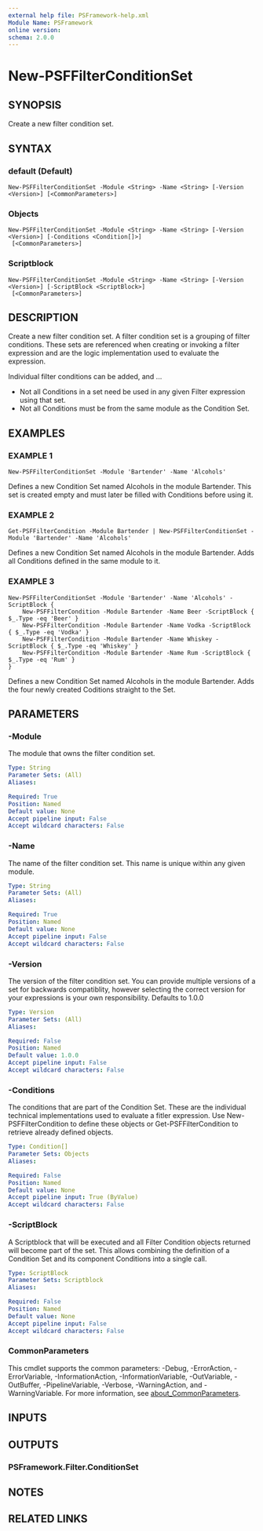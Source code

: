 ```yaml
---
external help file: PSFramework-help.xml
Module Name: PSFramework
online version:
schema: 2.0.0
---
```


# New-PSFFilterConditionSet

## SYNOPSIS
Create a new filter condition set.

## SYNTAX

### default (Default)
```
New-PSFFilterConditionSet -Module <String> -Name <String> [-Version <Version>] [<CommonParameters>]
```

### Objects
```
New-PSFFilterConditionSet -Module <String> -Name <String> [-Version <Version>] [-Conditions <Condition[]>]
 [<CommonParameters>]
```

### Scriptblock
```
New-PSFFilterConditionSet -Module <String> -Name <String> [-Version <Version>] [-ScriptBlock <ScriptBlock>]
 [<CommonParameters>]
```

## DESCRIPTION
Create a new filter condition set.
A filter condition set is a grouping of filter conditions.
These sets are referenced when creating or invoking a filter expression and are the logic implementation used to evaluate the expression.

Individual filter conditions can be added, and ...
- Not all Conditions in a set need be used in any given Filter expression using that set.
- Not all Conditions must be from the same module as the Condition Set.

## EXAMPLES

### EXAMPLE 1
```
New-PSFFilterConditionSet -Module 'Bartender' -Name 'Alcohols'
```

Defines a new Condition Set named Alcohols in the module Bartender.
This set is created empty and must later be filled with Conditions before using it.

### EXAMPLE 2
```
Get-PSFFilterCondition -Module Bartender | New-PSFFilterConditionSet -Module 'Bartender' -Name 'Alcohols'
```

Defines a new Condition Set named Alcohols in the module Bartender.
Adds all Conditions defined in the same module to it.

### EXAMPLE 3
```
New-PSFFilterConditionSet -Module 'Bartender' -Name 'Alcohols' -ScriptBlock {
	New-PSFFilterCondition -Module Bartender -Name Beer -ScriptBlock { $_.Type -eq 'Beer' }
	New-PSFFilterCondition -Module Bartender -Name Vodka -ScriptBlock { $_.Type -eq 'Vodka' }
	New-PSFFilterCondition -Module Bartender -Name Whiskey -ScriptBlock { $_.Type -eq 'Whiskey' }
	New-PSFFilterCondition -Module Bartender -Name Rum -ScriptBlock { $_.Type -eq 'Rum' }
}
```

Defines a new Condition Set named Alcohols in the module Bartender.
Adds the four newly created Coditions straight to the Set.

## PARAMETERS

### -Module
The module that owns the filter condition set.

```yaml
Type: String
Parameter Sets: (All)
Aliases:

Required: True
Position: Named
Default value: None
Accept pipeline input: False
Accept wildcard characters: False
```

### -Name
The name of the filter condition set.
This name is unique within any given module.

```yaml
Type: String
Parameter Sets: (All)
Aliases:

Required: True
Position: Named
Default value: None
Accept pipeline input: False
Accept wildcard characters: False
```

### -Version
The version of the filter condition set.
You can provide multiple versions of a set for backwards compatiblity, however selecting the correct version for your expressions is your own responsibility.
Defaults to 1.0.0

```yaml
Type: Version
Parameter Sets: (All)
Aliases:

Required: False
Position: Named
Default value: 1.0.0
Accept pipeline input: False
Accept wildcard characters: False
```

### -Conditions
The conditions that are part of the Condition Set.
These are the individual technical implementations used to evaluate a fitler expression.
Use New-PSFFilterCondition to define these objects or Get-PSFFilterCondition to retrieve already defined objects.

```yaml
Type: Condition[]
Parameter Sets: Objects
Aliases:

Required: False
Position: Named
Default value: None
Accept pipeline input: True (ByValue)
Accept wildcard characters: False
```

### -ScriptBlock
A Scriptblock that will be executed and all Filter Condition objects returned will become part of the set.
This allows combining the definition of a Condition Set and its component Conditions into a single call.

```yaml
Type: ScriptBlock
Parameter Sets: Scriptblock
Aliases:

Required: False
Position: Named
Default value: None
Accept pipeline input: False
Accept wildcard characters: False
```

### CommonParameters
This cmdlet supports the common parameters: -Debug, -ErrorAction, -ErrorVariable, -InformationAction, -InformationVariable, -OutVariable, -OutBuffer, -PipelineVariable, -Verbose, -WarningAction, and -WarningVariable. For more information, see [about_CommonParameters](http://go.microsoft.com/fwlink/?LinkID=113216).

## INPUTS

## OUTPUTS

### PSFramework.Filter.ConditionSet
## NOTES

## RELATED LINKS
